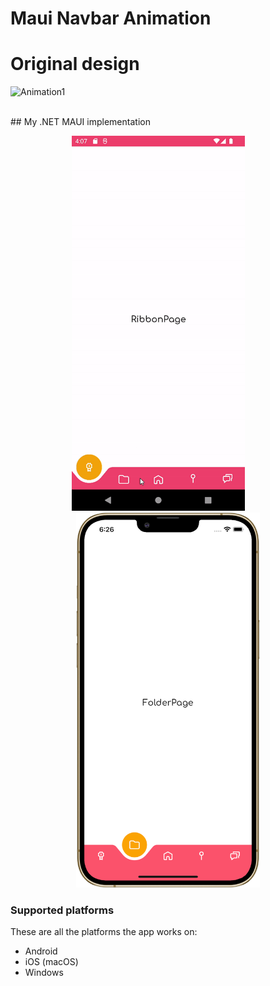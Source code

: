 # Maui Navbar Animation

# Original design
![Animation1](https://github.com/salisou/Maui-Navbar-Animation/blob/main/Images/original%20design.gif)

</br>
## My .NET MAUI implementation
<p align="center">
    <img src="https://github.com/salisou/Maui-Navbar-Animation/blob/main/Images/navbaranimation%20gif%20720.gif" data-canonical-src="./Images/navbaranimation%20gif%20720.gif" height="600" />
    &nbsp;&nbsp;&nbsp;&nbsp;&nbsp;&nbsp;&nbsp;
    <img src="https://github.com/salisou/Maui-Navbar-Animation/blob/main/Images/iphone_navbaranimation_1.png" data-canonical-src="./Images/iphone_navbaranimation_1.png" height="600" />
</p>

### Supported platforms

These are all the platforms the app works on:

- Android
- iOS (macOS)
- Windows

